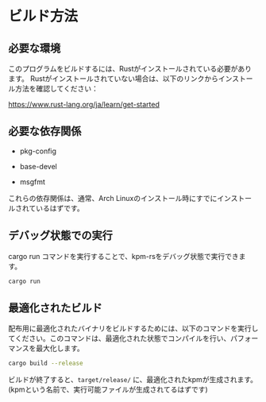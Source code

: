 # ビルド方法

## 必要な環境

このプログラムをビルドするには、Rustがインストールされている必要があります。
Rustがインストールされていない場合は、以下のリンクからインストール方法を確認してください：

https://www.rust-lang.org/ja/learn/get-started

## 必要な依存関係

- pkg-config

- base-devel

- msgfmt


これらの依存関係は、通常、Arch Linuxのインストール時にすでにインストールされているはずです。

## デバッグ状態での実行

cargo run コマンドを実行することで、kpm-rsをデバッグ状態で実行できます。

```sh
cargo run
```

## 最適化されたビルド

配布用に最適化されたバイナリをビルドするためには、以下のコマンドを実行してください。このコマンドは、最適化された状態でコンパイルを行い、パフォーマンスを最大化します。

```sh
cargo build --release
```

ビルドが終了すると、`target/release/` に、最適化されたkpmが生成されます。(kpmという名前で、実行可能ファイルが生成されてるはずです)
